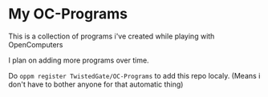# My OC-Programs
This is a collection of programs i've created while playing with OpenComputers

I plan on adding more programs over time.

Do `oppm register TwistedGate/OC-Programs` to add this repo localy. (Means i don't have to bother anyone for that automatic thing)
